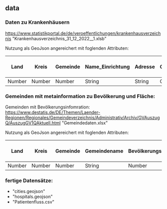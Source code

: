 ## data

### Daten zu Krankenhäusern
https://www.statistikportal.de/de/veroeffentlichungen/krankenhausverzeichnis
"Krankenhausverzeichnis_31_12_2022__1.xlsb"

Nutzung als GeoJson angereichert mit foglenden Attributen:

| Land | Kreis | Gemeinde | Name_Einrichtung | Adresse | Geokoordinate | Traeger | Einrichtungstyp | Allgemeine_Notfallversorgung | Betten insgesamt | Betten innere Medizin | Betten Kardiologie | Betten Allgemeine Chirurgie |Betten Herzchirurgie |Betten Urologie | Betten HNO | Betten Psychatrie |
| ------------- | ------------- | ------------- | ------------- | ------------- | ------------- | ------------- | ------------- | ------------- | ------------- | ------------- | ------------- | ------------- |------------- |------------- | ------------- | ------------- |
| Number | Number | Number | String | String | Coordinate | Number | Number | Boolean | Number | Number | Number | Number | Number | Number | Number | Number |

### Gemeinden mit metainformation zu Bevölkerung und Fläche:
Gemeinden mit Bevölkerungsinfomration: https://www.destatis.de/DE/Themen/Laender-Regionen/Regionales/Gemeindeverzeichnis/Administrativ/Archiv/GVAuszugQ/AuszugGV1QAktuell.html
"Gemeindedaten.xlsx"

Nutzung als GeoJson angereichert mit foglenden Attributen:

| Land | Kreis | Gemeinde | Gemeindename | Bevölkerungsanzahl | Geografische Mittelpunktkoordianten | Grenze als GeoJson|
| ---- | ----- | -------- | ------------ | ------------------ | ----------------------------------- | ----------------- | 
| Number | Number | Number | String | Number | coordinate | GeoJson | 

### fertige Datensätze:
- "cities.geojson"
- "hospitals.geojson"
- "Patientenfluss.csv"
